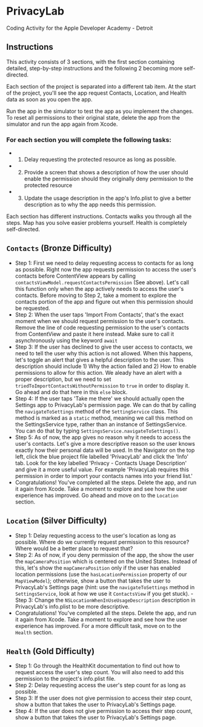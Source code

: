 # PrivacyLab
Coding Activity for the Apple Developer Academy - Detroit

## Instructions

This activity consists of 3 sections, with the first section containing detailed, step-by-step instructions and the following 2 becoming more self-directed. 

Each section of the project is separated into a different tab item. At the start of the project, you'll see the app request Contacts, Location, and Health data as soon as you open the app.

Run the app in the simulator to test the app as you implement the changes.
To reset all permissions to their original state, delete the app from the simulator and run the app again from Xcode.

### For each section you will complete the following tasks:
- 1. Delay requesting the protected resource as long as possible.
- 2. Provide a screen that shows a description of how the user should enable the permission should they originally deny permission to the protected resource
- 3. Update the usage description in the app's Info.plist to give a better description as to why the app needs this permission.

Each section has different instructions. Contacts walks you through all the steps. Map has you solve easier problems yourself. Health is completely self-directed.

## `Contacts` (Bronze Difficulty)
- Step 1: First we need to delay requesting access to contacts for as long as possible. Right now the app requests permission to access the user's contacts before ContentView appears by calling `contactsViewModel.requestContactsPermission` (See above). Let's call this function only when the app actively needs to access the user's contacts. Before moving to Step 2, take a moment to explore the contacts portion of the app and figure out when this permission should be requested.
- Step 2: When the user taps 'Import From Contacts', that's the exact moment when we should request permission to the user's contacts. Remove the line of code requesting permission to the user's contacts from ContentView and paste it here instead. Make sure to call it asynchronously using the keyword `await`
- Step 3: If the user has declined to give the user access to contacts, we need to tell the user why this action is not allowed. When this happens, let's toggle an alert that gives a helpful description to the user. This description should include 1) Why the action failed and 2) How to enable permissions to allow for this action. We aleady have an alert with a proper description, but we need to set `triedToImportContactsWithoutPermission` to `true` in order to display it. Go ahead and do that here in this `else` block.
- Step 4: If the user taps 'Take me there' we should actually open the Settings app to PrivacyLab's permission page. We can do that by calling the `navigateToSettings` method of the `SettingService` class. This method is marked as a `static` method, meaning we call this method on the SettingsService type, rather than an instance of SettingsService. You can do that by typing `SettingsService.navigateToSettings()`.
- Step 5: As of now, the app gives no reason why it needs to access the user's contacts. Let's give a more descriptive reason so the user knows exactly how their personal data will be used. In the Navigator on the top left, click the blue project file labelled 'PrivacyLab' and click the 'Info' tab. Look for the key labelled 'Privacy - Contacts Usage Description' and give it a more useful value. For example 'PrivacyLab requires this permission in order to import your contacts names into your friend list.'
- Congratulations! You've completed all the steps. Delete the app, and run it again from Xcode. Take a moment to explore and see how the user experience has improved. Go ahead and move on to the `Location` section.

## `Location` (Silver Difficulty)

- Step 1: Delay requesting access to the user's location as long as possible. Where do we currently request permission to this resource? Where would be a better place to request that?
- Step 2: As of now, if you deny permission of the app, the show the user the `mapCameraPosition` which is centered on the United States. Instead of this, let's show the `mapCameraPosition` only if the user has enabled location permissions (use the `hasLocationPermission` property of our `MapViewModel`); otherwise, show a button that takes the user to PrivacyLab's Settings page (hint: use the `navigateToSettings` method in `SettingsService`, look at how we use it `ContactsView` if you get stuck).
-Step 3: Change the `NSLocationWhenInUseUsageDescription` description in PrivacyLab's info.plist to be more descriptive.
- Congratulations! You've completed all the steps. Delete the app, and run it again from Xcode. Take a moment to explore and see how the user experience has improved. For a more difficult task, move on to the `Health` section.

## `Health` (Gold Difficulty)

- Step 1: Go through the HealthKit documentation to find out how to request access the user's step count. You will also need to add this permission to the project's info.plist file.
- Step 2: Delay requesting access the user's step count for as long as possible.
- Step 3: If the user does not give permission to access their step count, show  a button that takes the user to PrivacyLab's Settings page.
- Step 4: If the user does not give permission to access their step count, show  a button that takes the user to PrivacyLab's Settings page.

